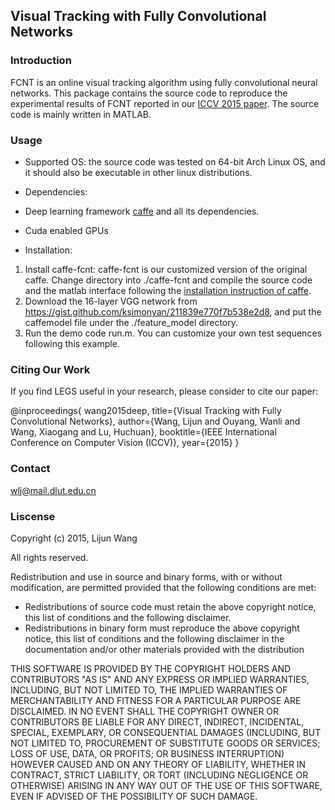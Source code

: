 ## Visual Tracking with Fully Convolutional Networks

### Introduction
FCNT is an online visual tracking algorithm using fully convolutional neural networks. This package contains the source code to reproduce the experimental results of FCNT reported in our [ICCV 2015 paper](http://202.118.75.4/lu/Paper/ICCV2015/iccv15_lijun.pdf). The source code is mainly written in MATLAB.

### Usage

* Supported OS: the source code was tested on 64-bit Arch Linux OS, and it should also be executable in other linux distributions.

* Dependencies: 
 * Deep learning framework [caffe](http://caffe.berkeleyvision.org/) and all its dependencies. 
 * Cuda enabled GPUs

* Installation: 
 1. Install caffe-fcnt: caffe-fcnt is our customized version of the original caffe. Change directory into ./caffe-fcnt and compile the source code and the matlab interface following the [installation instruction of caffe](http://caffe.berkeleyvision.org/installation.html).
 2. Download the 16-layer VGG network from https://gist.github.com/ksimonyan/211839e770f7b538e2d8, and put the caffemodel file under the ./feature_model directory.
 3. Run the demo code run.m. You can customize your own test sequences following this example.

### Citing Our Work

If you find LEGS useful in your research, please consider to cite our paper:

@inproceedings{ wang2015deep,
   title={Visual Tracking with Fully Convolutional Networks},
   author={Wang, Lijun and Ouyang, Wanli and Wang, Xiaogang and Lu, Huchuan},
   booktitle={IEEE International Conference on Computer Vision (ICCV)},
   year={2015}
}

### Contact

wlj@mail.dlut.edu.cn

### Liscense

Copyright (c) 2015, Lijun Wang

All rights reserved. 

Redistribution and use in source and binary forms, with or without 
modification, are permitted provided that the following conditions are 
met:
* Redistributions of source code must retain the above copyright notice, this list of conditions and the following disclaimer.
* Redistributions in binary form must reproduce the above copyright notice, this list of conditions and the following disclaimer in the documentation and/or other materials provided with the distribution

THIS SOFTWARE IS PROVIDED BY THE COPYRIGHT HOLDERS AND CONTRIBUTORS "AS IS" 
AND ANY EXPRESS OR IMPLIED WARRANTIES, INCLUDING, BUT NOT LIMITED TO, THE 
IMPLIED WARRANTIES OF MERCHANTABILITY AND FITNESS FOR A PARTICULAR PURPOSE 
ARE DISCLAIMED. IN NO EVENT SHALL THE COPYRIGHT OWNER OR CONTRIBUTORS BE
LIABLE FOR ANY DIRECT, INDIRECT, INCIDENTAL, SPECIAL, EXEMPLARY, OR 
CONSEQUENTIAL DAMAGES (INCLUDING, BUT NOT LIMITED TO, PROCUREMENT OF 
SUBSTITUTE GOODS OR SERVICES; LOSS OF USE, DATA, OR PROFITS; OR BUSINESS 
INTERRUPTION) HOWEVER CAUSED AND ON ANY THEORY OF LIABILITY, WHETHER IN 
CONTRACT, STRICT LIABILITY, OR TORT (INCLUDING NEGLIGENCE OR OTHERWISE) 
ARISING IN ANY WAY OUT OF THE USE OF THIS SOFTWARE, EVEN IF ADVISED OF THE 
POSSIBILITY OF SUCH DAMAGE.
